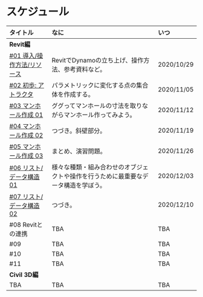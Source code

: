 # スケジュール

| タイトル | なに | いつ |
| :--- | :--- | :--- |
| **Revit編** |  |  |
| [\#01](workshop/dynamo-for-revit/01-induction.md)[ 導入/操作方法/リソース](workshop/dynamo-for-revit/01-induction.md) | RevitでDynamoの立ち上げ、操作方法、参考資料など。 | 2020/10/29 |
| [\#02 初歩: アトラクタ](workshop/dynamo-for-revit/02-attractor.md) | パラメトリックに変化する点の集合体を作成する。 | 2020/11/05 |
| [\#03 マンホール作成 01](workshop/dynamo-for-revit/03-manhole-01.md) | ググってマンホールの寸法を取りながらマンホール作ってみよう。 | 2020/11/12 |
| [\#04 マンホール作成 02](workshop/dynamo-for-revit/04-manhole-02.md) | つづき。斜壁部分。 | 2020/11/19 |
| [\#05 マンホール作成 03](workshop/dynamo-for-revit/05-manhole-03.md) | まとめ、演習問題。 | 2020/11/26 |
| [\#06 リスト/データ構造 01](workshop/dynamo-for-revit/06-list-01.md) | 様々な種類・組み合わせのオブジェクトや操作を行うために最重要なデータ構造を学ぼう。 | 2020/12/03 |
| [\#07 リスト/データ構造 02](workshop/dynamo-for-revit/07-list-02.md) | つづき。 | 2020/12/10 |
| \#08 Revitとの連携 | TBA | TBA |
| \#09 | TBA | TBA |
| \#10 | TBA | TBA |
| \#11 | TBA | TBA |
| **Civil 3D編** |  |  |
| TBA | TBA | TBA |



